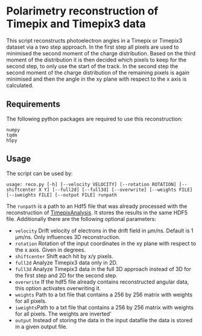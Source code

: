# Polarimetry reconstruction of Timepix and Timepix3 data
This script reconstructs photoelectron angles in a Timepix or
Timepix3 dataset via a two step approach. In the first step all
pixels are used to minimised the second moment of the charge
distribution. Based on the third moment of the distribution it
is then decided which pixels to keep for the second step, to
only use the start of the track. In the second step the second
moment of the charge distribution of the remaining pixels is again
minimised and then the angle in the xy plane with respect to the
x axis is calculated.

## Requirements
The following python packages are required to use this reconstruction:
```
numpy
tqdm
h5py
```

## Usage
The script can be used by:
```
usage: reco.py [-h] [--velocity VELOCITY] [--rotation ROTATION] [--shiftcenter X Y] [--full2d] [--full3d] [--overwrite] [--weights FILE] [--iweights FILE] [--output FILE] runpath
```
The `runpath` is a path to an Hdf5 file that was already processed with the
reconstruction of [TimepixAnalysis](https://github.com/Vindaar/TimepixAnalysis).
It stores the results in the same HDF5 file.
Additionally there are the following optional parameters:
- `velocity` Drift velocity of electrons in the drift field in µm/ns. Default is 1 µm/ns. Only influences 3D reconstruction.
- `rotation` Rotation of the input coordinates in the xy plane with respect to the x axis. Given in degrees.
- `shiftcenter` Shift each hit by x/y pixels.
- `full2d` Analyze Timepix3 data only in 2D.
- `full3d` Analyze Timepix3 data in the full 3D approach instead of 3D for the first step and 2D for the second step.
- `overwrite` If the hdf5 file already contains reconstructed angular data, this option activates overwriting it.
- `weights` Path to a txt file that contains a 256 by 256 matrix with weights for all pixels.
- `iweights`Path to a txt file that contains a 256 by 256 matrix with weights for all pixels. The weights are inverted'
- `output` Instead of storing the data in the input datafile the data is stored in a given output file.